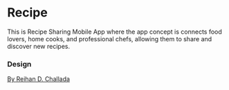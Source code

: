 # Recipe
This is Recipe Sharing Mobile App where the app concept is connects food lovers, home cooks, and professional chefs, allowing them to share and discover new recipes.

### Design

[By Reihan D. Challada](https://www.figma.com/community/file/1375159735261186893/recipe-sharing-app-ui-kit)
